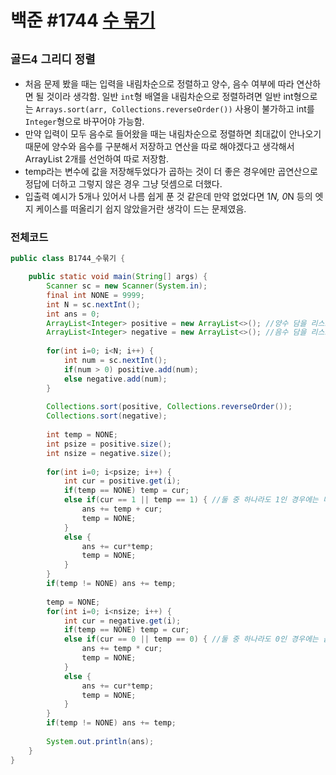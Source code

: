 # 백준 #1744 [수 묶기](https://www.acmicpc.net/problem/1744)
`골드4` `그리디` `정렬`
---
- 처음 문제 봤을 때는 입력을 내림차순으로 정렬하고 양수, 음수 여부에 따라 연산하면 될 것이라 생각함. 일반 `int`형 배열을 내림차순으로 정렬하려면 일반 int형으로는 `Arrays.sort(arr, Collections.reverseOrder())` 사용이 불가하고 int를 `Integer`형으로 바꾸어야 가능함.
- 만약 입력이 모두 음수로 들어왔을 때는 내림차순으로 정렬하면 최대값이 안나오기 때문에 양수와 음수를 구분해서 저장하고 연산을 따로 해야겠다고 생각해서 ArrayList 2개를 선언하여 따로 저장함.
- temp라는 변수에 값을 저장해두었다가 곱하는 것이 더 좋은 경우에만 곱연산으로 정답에 더하고 그렇지 않은 경우 그냥 덧셈으로 더했다.
- 입출력 예시가 5개나 있어서 나름 쉽게 푼 것 같은데 만약 없었다면 1*N, 0*N 등의 엣지 케이스를 떠올리기 쉽지 않았을거란 생각이 드는 문제였음.

### 전체코드
```java
public class B1744_수묶기 {

	public static void main(String[] args) {
		Scanner sc = new Scanner(System.in);
		final int NONE = 9999;
		int N = sc.nextInt();
		int ans = 0;
		ArrayList<Integer> positive = new ArrayList<>(); //양수 담을 리스트
		ArrayList<Integer> negative = new ArrayList<>(); //음수 담을 리스트
		
		for(int i=0; i<N; i++) {
			int num = sc.nextInt();
			if(num > 0) positive.add(num);
			else negative.add(num);
		}
		
		Collections.sort(positive, Collections.reverseOrder());
		Collections.sort(negative);
		
		int temp = NONE;
		int psize = positive.size();
		int nsize = negative.size();
		
		for(int i=0; i<psize; i++) {
			int cur = positive.get(i);
			if(temp == NONE) temp = cur;
			else if(cur == 1 || temp == 1) { //둘 중 하나라도 1인 경우에는 더하는게 나음
				ans += temp + cur;
				temp = NONE;
			}
			else {
				ans += cur*temp;
				temp = NONE;
			}
		}
		if(temp != NONE) ans += temp;
		
		temp = NONE;
		for(int i=0; i<nsize; i++) {
			int cur = negative.get(i);
			if(temp == NONE) temp = cur;
			else if(cur == 0 || temp == 0) { //둘 중 하나라도 0인 경우에는 곱하는게 나음
				ans += temp * cur;
				temp = NONE;
			}
			else {
				ans += cur*temp;
				temp = NONE;
			}
		}
		if(temp != NONE) ans += temp;
		
		System.out.println(ans);
	}
}

```
